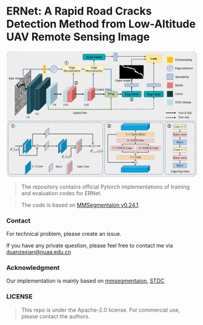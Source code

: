﻿# ERNet: A Rapid Road Cracks Detection Method from Low-Altitude UAV Remote Sensing Image

![The overview structure of ERNet](resources/1.png)


> The repository contains official Pytorch implementations of training and evaluation codes for ERNet.

> The code is based on [MMSegmentaion v0.24.1](https://github.com/open-mmlab/mmsegmentation/tree/v0.24.1).

### Contact
For technical problem, please create an issue.

If you have any private question, please feel free to contact me via duanzexian@nuaa.edu.cn
### Acknowledgment
Our implementation is mainly based on [mmsegmentaion](https://github.com/open-mmlab/mmsegmentation/tree/v0.24.1), [STDC](https://arxiv.org/abs/2104.13188)
### LICENSE
>This repo is under the Apache-2.0 license. For commercial use, please contact the authors.
